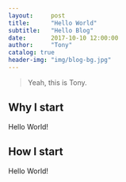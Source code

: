 ```yaml
---
layout:     post
title:      "Hello World"
subtitle:   "Hello Blog"
date:       2017-10-10 12:00:00
author:     "Tony"
catalog: true
header-img: "img/blog-bg.jpg"
---
```


> Yeah, this is Tony.

## Why I start

Hello World!

## How I start

Hello World!
